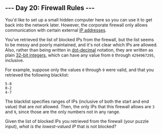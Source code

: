 ## \--- Day 20: Firewall Rules ---

You'd like to set up a small hidden computer here so you can use it to
get back into the network later. However, the corporate firewall only
allows communication with certain external [IP
addresses](https://en.wikipedia.org/wiki/IPv4#Addressing).

You've retrieved the list of blocked IPs from the firewall, but the list
seems to be messy and poorly maintained, and it's not clear which IPs
are allowed. Also, rather than being written in
[dot-decimal](https://en.wikipedia.org/wiki/Dot-decimal_notation)
notation, they are written as plain [32-bit
integers](https://en.wikipedia.org/wiki/32-bit), which can have any
value from `0` through `4294967295`, inclusive.

For example, suppose only the values `0` through `9` were valid, and
that you retrieved the following blacklist:

    5-8
    0-2
    4-7

The blacklist specifies ranges of IPs (inclusive of both the start and
end value) that are *not* allowed. Then, the only IPs that this firewall
allows are `3` and `9`, since those are the only numbers not in any
range.

Given the list of blocked IPs you retrieved from the firewall (your
puzzle input), *what is the lowest-valued IP* that is not blocked?

